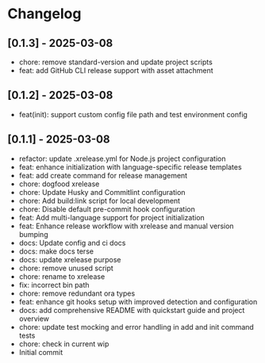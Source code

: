 # Changelog

## [0.1.3] - 2025-03-08

- chore: remove standard-version and update project scripts
- feat: add GitHub CLI release support with asset attachment

## [0.1.2] - 2025-03-08

- feat(init): support custom config file path and test environment config

## [0.1.1] - 2025-03-08

- refactor: update .xrelease.yml for Node.js project configuration
- feat: enhance initialization with language-specific release templates
- feat: add create command for release management
- chore: dogfood xrelease
- chore: Update Husky and Commitlint configuration
- chore: Add build:link script for local development
- chore: Disable default pre-commit hook configuration
- feat: Add multi-language support for project initialization
- feat: Enhance release workflow with xrelease and manual version bumping
- docs: Update config and ci docs
- docs: make docs terse
- docs: update xrelease purpose
- chore: remove unused script
- chore: rename to xrelease
- fix: incorrect bin path
- chore: remove redundant ora types
- feat: enhance git hooks setup with improved detection and configuration
- docs: add comprehensive README with quickstart guide and project overview
- chore: update test mocking and error handling in add and init command tests
- chore: check in current wip
- Initial commit
